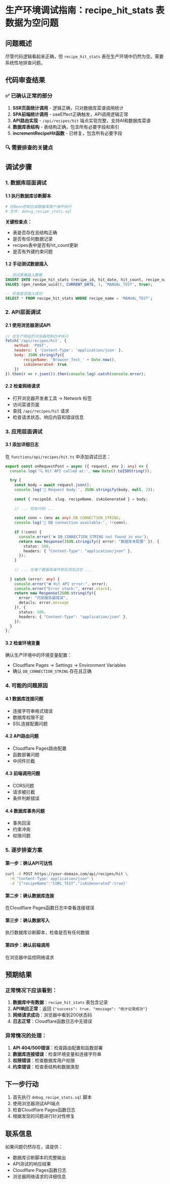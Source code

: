 # 生产环境调试指南：recipe_hit_stats 表数据为空问题

## 问题概述
尽管代码逻辑看起来正确，但 `recipe_hit_stats` 表在生产环境中仍然为空。需要系统性地排查问题。

## 代码审查结果

### ✅ 已确认正常的部分
1. **SSR页面统计调用** - 逻辑正确，只对数据库菜谱调用统计
2. **SPA前端统计调用** - useEffect正确触发，API调用逻辑正常
3. **API路由实现** - `/api/recipes/hit` 端点实现完整，支持AI和数据库菜谱
4. **数据库表结构** - 表结构正确，包含所有必要字段和索引
5. **incrementRecipeHit函数** - 已修复，包含所有必要字段

### 🔍 需要排查的关键点

## 调试步骤

### 1. 数据库层面调试

#### 1.1 执行数据库诊断脚本
```bash
# 在Neon控制台或数据库客户端中执行
# 文件: debug_recipe_stats.sql
```

**关键检查点：**
- 表是否存在且结构正确
- 是否有任何数据记录
- recipes表中是否有hit_count更新
- 是否有外键约束问题

#### 1.2 手动测试数据插入
```sql
-- 测试直接插入数据
INSERT INTO recipe_hit_stats (recipe_id, hit_date, hit_count, recipe_name, is_ai_generated)
VALUES (gen_random_uuid(), CURRENT_DATE, 1, 'MANUAL_TEST', true);

-- 检查是否插入成功
SELECT * FROM recipe_hit_stats WHERE recipe_name = 'MANUAL_TEST';
```

### 2. API层面调试

#### 2.1 使用浏览器测试API
```javascript
// 在生产网站的浏览器控制台中执行
fetch('/api/recipes/hit', {
    method: 'POST',
    headers: { 'Content-Type': 'application/json' },
    body: JSON.stringify({
        recipeName: 'Browser_Test_' + Date.now(),
        isAiGenerated: true
    })
}).then(r => r.json()).then(console.log).catch(console.error);
```

#### 2.2 检查网络请求
- 打开浏览器开发者工具 → Network 标签
- 访问菜谱页面
- 查找 `/api/recipes/hit` 请求
- 检查请求状态、响应内容和错误信息

### 3. 应用层面调试

#### 3.1 添加详细日志
在 `functions/api/recipes/hit.ts` 中添加调试日志：

```typescript
export const onRequestPost = async ({ request, env }: any) => {
  console.log('🔍 Hit API called at:', new Date().toISOString());
  
  try {
    const body = await request.json();
    console.log('📝 Request body:', JSON.stringify(body, null, 2));
    
    const { recipeId, slug, recipeName, isAiGenerated } = body;
    
    // ... 现有代码 ...
    
    const conn = (env as any).DB_CONNECTION_STRING;
    console.log('🔗 DB connection available:', !!conn);
    
    if (!conn) {
      console.error('❌ DB_CONNECTION_STRING not found in env');
      return new Response(JSON.stringify({ error: "数据库未配置" }), {
        status: 500,
        headers: { "Content-Type": "application/json" },
      });
    }
    
    // ... 在每个数据库操作前后添加日志 ...
    
  } catch (error: any) {
    console.error("❌ Hit API error:", error);
    console.error("Error stack:", error.stack);
    return new Response(JSON.stringify({ 
      error: "内部服务器错误",
      details: error.message 
    }), {
      status: 500,
      headers: { "Content-Type": "application/json" },
    });
  }
};
```

#### 3.2 检查环境变量
确认生产环境中的环境变量配置：
- Cloudflare Pages → Settings → Environment Variables
- 确认 `DB_CONNECTION_STRING` 存在且正确

### 4. 可能的问题原因

#### 4.1 数据库连接问题
- 连接字符串格式错误
- 数据库权限不足
- SSL连接配置问题

#### 4.2 API路由问题
- Cloudflare Pages路由配置
- 函数部署问题
- 中间件拦截

#### 4.3 前端调用问题
- CORS问题
- 请求被拦截
- 条件判断错误

#### 4.4 数据库事务问题
- 事务回滚
- 约束冲突
- 权限问题

### 5. 逐步排查方案

#### 第一步：确认API可达性
```bash
curl -X POST https://your-domain.com/api/recipes/hit \
  -H "Content-Type: application/json" \
  -d '{"recipeName":"CURL_TEST","isAiGenerated":true}'
```

#### 第二步：确认数据库连接
在Cloudflare Pages函数日志中查看连接错误

#### 第三步：确认数据写入
执行数据库诊断脚本，检查是否有任何数据

#### 第四步：确认前端调用
在浏览器中监控网络请求

## 预期结果

### 正常情况下应该看到：
1. **数据库中有数据**：`recipe_hit_stats` 表包含记录
2. **API响应正常**：返回 `{"success": true, "message": "统计记录成功"}`
3. **网络请求成功**：浏览器中看到200状态码
4. **日志正常**：Cloudflare函数日志中无错误

### 异常情况的处理：
1. **API 404/500错误**：检查路由配置和函数部署
2. **数据库连接错误**：检查环境变量和连接字符串
3. **权限错误**：检查数据库用户权限
4. **约束错误**：检查表结构和数据类型

## 下一步行动

1. 首先执行 `debug_recipe_stats.sql` 脚本
2. 使用浏览器测试API端点
3. 检查Cloudflare Pages函数日志
4. 根据发现的问题进行针对性修复

## 联系信息

如果问题仍然存在，请提供：
- 数据库诊断脚本的完整输出
- API测试的响应结果
- Cloudflare Pages函数日志
- 浏览器网络请求的详细信息